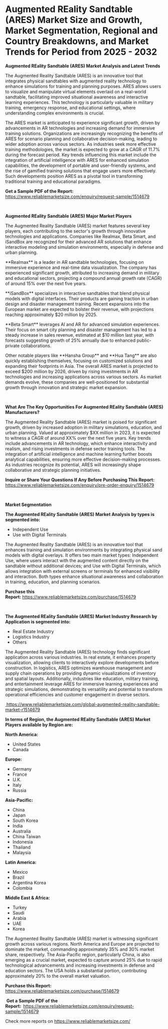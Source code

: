 <p><h1>Augmented REality Sandtable (ARES) Market Size and Growth, Market Segmentation, Regional and Country Breakdowns, and Market Trends for Period from 2025 -  2032</h1></p><p><strong>Augmented REality Sandtable (ARES) Market Analysis and Latest Trends</strong></p>
<p><p>The Augmented Reality Sandtable (ARES) is an innovative tool that integrates physical sandtables with augmented reality technology to enhance simulations for training and planning purposes. ARES allows users to visualize and manipulate virtual elements overlaid on a real-world sandtable, facilitating improved situational awareness and interactive learning experiences. This technology is particularly valuable in military training, emergency response, and educational settings, where understanding complex environments is crucial.</p><p>The ARES market is anticipated to experience significant growth, driven by advancements in AR technologies and increasing demand for immersive training solutions. Organizations are increasingly recognizing the benefits of ARES for scenario planning and collaborative decision-making, leading to wider adoption across various sectors. As industries seek more effective training methodologies, the market is expected to grow at a CAGR of 11.7% during the forecast period. Key trends influencing this market include the integration of artificial intelligence with ARES for enhanced simulation capabilities, the development of portable and user-friendly systems, and the rise of gamified training solutions that engage users more effectively. Such developments position ARES as a pivotal tool in transforming traditional training and educational paradigms.</p></p>
<p><strong>Get a Sample PDF of the Report:&nbsp;</strong> <a href="https://www.reliablemarketsize.com/enquiry/request-sample/1514679?utm_campaign=2948&utm_medium=2&utm_source=Github&utm_content=ia&utm_term=07042025&utm_id=augmented-reality-sandtable-ares">https://www.reliablemarketsize.com/enquiry/request-sample/1514679</a></p>
<p>&nbsp;</p>
<p><strong>Augmented REality Sandtable (ARES) Major Market Players</strong></p>
<p><p>The Augmented Reality Sandtable (ARES) market features several key players, each contributing to the sector's growth through innovative technologies and applications. Companies like Realmax, Beta Smart, and iSandBox are recognized for their advanced AR solutions that enhance interactive modeling and simulation environments, especially in defense and urban planning.</p><p>**Realmax** is a leader in AR sandtable technologies, focusing on immersive experience and real-time data visualization. The company has experienced significant growth, attributed to increasing demand in military and educational sectors, projecting a compound annual growth rate (CAGR) of around 15% over the next five years.</p><p>**iSandBox** specializes in interactive sandtables that blend physical models with digital interfaces. Their products are gaining traction in urban design and disaster management training. Recent expansions into the European market are expected to bolster their revenue, with projections reaching approximately $20 million by 2025.</p><p>**Beta Smart** leverages AI and AR for advanced simulation experiences. Their focus on smart city planning and disaster management has led to a steady increase in sales revenue, estimated at $10 million last year, with forecasts suggesting growth of 25% annually due to enhanced public-private collaborations.</p><p>Other notable players like **Hansha Group** and **Hua Tang** are also quickly establishing themselves, focusing on customized solutions and expanding their footprints in Asia. The overall ARES market is projected to exceed $200 million by 2026, driven by rising investments in AR technologies and increasing applications across various sectors. As market demands evolve, these companies are well-positioned for substantial growth through innovation and strategic market expansion.</p></p>
<p>&nbsp;</p>
<p><strong>What Are The Key Opportunities For Augmented REality Sandtable (ARES) Manufacturers?</strong></p>
<p><p>The Augmented Reality Sandtable (ARES) market is poised for significant growth, driven by increased adoption in military simulations, education, and urban planning. Valued at approximately $XX million in 2023, it is expected to witness a CAGR of around XX% over the next five years. Key trends include advancements in AR technology, which enhance interactivity and realism, and rising investments in defense sector training tools. The integration of artificial intelligence and machine learning further boosts analytical capabilities, ensuring more effective decision-making processes. As industries recognize its potential, ARES will increasingly shape collaborative and strategic planning initiatives.</p></p>
<p><strong>Inquire or Share Your Questions If Any Before Purchasing This Report:</strong> <a href="https://www.reliablemarketsize.com/enquiry/pre-order-enquiry/1514679?utm_campaign=2948&utm_medium=2&utm_source=Github&utm_content=ia&utm_term=07042025&utm_id=augmented-reality-sandtable-ares">https://www.reliablemarketsize.com/enquiry/pre-order-enquiry/1514679</a></p>
<p>&nbsp;</p>
<p><strong>Market Segmentation</strong></p>
<p><strong>The Augmented REality Sandtable (ARES) Market Analysis by types is segmented into:</strong></p>
<p><ul><li>Independent Use</li><li>Use with Digital Terminals</li></ul></p>
<p><p>The Augmented Reality Sandtable (ARES) is an innovative tool that enhances training and simulation environments by integrating physical sand models with digital overlays. It offers two main market types: Independent Use, where users interact with the augmented content directly on the sandtable without additional devices; and Use with Digital Terminals, which allows integration with external screens or terminals for enhanced visibility and interaction. Both types enhance situational awareness and collaboration in training, education, and planning scenarios.</p></p>
<p><strong>Purchase this Report:&nbsp;</strong><a href="https://www.reliablemarketsize.com/purchase/1514679?utm_campaign=2948&utm_medium=2&utm_source=Github&utm_content=ia&utm_term=07042025&utm_id=augmented-reality-sandtable-ares">https://www.reliablemarketsize.com/purchase/1514679</a></p>
<p>&nbsp;</p>
<p><strong>The Augmented REality Sandtable (ARES) Market Industry Research by Application is segmented into:</strong></p>
<p><ul><li>Real Estate Industry</li><li>Logistics Industry</li><li>Others</li></ul></p>
<p><p>The Augmented Reality Sandtable (ARES) technology finds significant application across various industries. In real estate, it enhances property visualization, allowing clients to interactively explore developments before construction. In logistics, ARES optimizes warehouse management and supply chain operations by providing dynamic visualizations of inventory and spatial layouts. Additionally, industries like education, military training, and entertainment leverage ARES for immersive learning experiences and strategic simulations, demonstrating its versatility and potential to transform operational efficiencies and customer engagement in diverse sectors.</p></p>
<p><a href="https://www.reliablemarketsize.com/global-augmented-reality-sandtable-market-r1514679?utm_campaign=2948&utm_medium=2&utm_source=Github&utm_content=ia&utm_term=07042025&utm_id=augmented-reality-sandtable-ares">&nbsp;https://www.reliablemarketsize.com/global-augmented-reality-sandtable-market-r1514679</a></p>
<p><strong>In terms of Region, the Augmented REality Sandtable (ARES) Market Players available by Region are:</strong></p>
<p>
    <p> <strong> North America: </strong>
        <ul>
            <li>United States</li>
            <li>Canada</li>
        </ul>
        </p> 
    <p> <strong> Europe: </strong>
        <ul>
            <li>Germany</li>
            <li>France</li>
            <li>U.K.</li>
            <li>Italy</li>
            <li>Russia</li>
        </ul>
        </p> 
    <p> <strong> Asia-Pacific: </strong>
        <ul>
            <li>China</li>
            <li>Japan</li>
            <li>South Korea</li>
            <li>India</li>
            <li>Australia</li>
            <li>China Taiwan</li>
            <li>Indonesia</li>
            <li>Thailand</li>
            <li>Malaysia</li>
        </ul>
        </p> 
    <p> <strong> Latin America: </strong>
        <ul>
            <li>Mexico</li>
            <li>Brazil</li>
            <li>Argentina Korea</li>
            <li>Colombia</li>
        </ul>
        </p> 
    <p> <strong> Middle East & Africa: </strong>
        <ul>
            <li>Turkey</li>
            <li>Saudi</li>
            <li>Arabia</li>
            <li>UAE</li>
            <li>Korea</li>
        </ul>
    </p>
    </p>
<p><p>The Augmented Reality Sandtable (ARES) market is witnessing significant growth across various regions. North America and Europe are projected to dominate the market, commanding approximately 35% and 30% market share, respectively. The Asia-Pacific region, particularly China, is also emerging as a crucial market, expected to capture around 25% due to rapid technological advancements and increasing investments in defense and education sectors. The USA holds a substantial portion, contributing approximately 20% to the overall market valuation.</p></p>
<p><strong>Purchase this Report: </strong><a href="https://www.reliablemarketsize.com/purchase/1514679?utm_campaign=2948&utm_medium=2&utm_source=Github&utm_content=ia&utm_term=07042025&utm_id=augmented-reality-sandtable-ares">https://www.reliablemarketsize.com/purchase/1514679</a></p>
<p>&nbsp;<strong>Get a Sample PDF of the Report:&nbsp;&nbsp;</strong><a href="https://www.reliablemarketsize.com/enquiry/request-sample/1514679?utm_campaign=2948&utm_medium=2&utm_source=Github&utm_content=ia&utm_term=07042025&utm_id=augmented-reality-sandtable-ares">https://www.reliablemarketsize.com/enquiry/request-sample/1514679</a></p>
<p><strong></strong></p>
<p>Check more reports on <a href="https://www.reliablemarketsize.com/?utm_campaign=2948&utm_medium=2&utm_source=Github&utm_content=ia&utm_term=07042025&utm_id=augmented-reality-sandtable-ares">https://www.reliablemarketsize.com/</a></p>